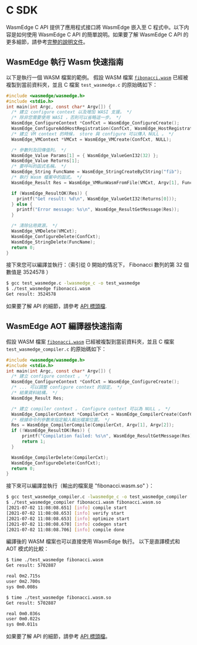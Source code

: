 # C SDK

WasmEdge C API 提供了應用程式接口將 WasmEdge 嵌入至 C 程式中。以下内容是如何使用 WasmEdge C API 的簡單說明。如果要了解 WasmEdge C API 的更多細節，請參考[完整的說明文件](c/ref.md)。

## WasmEdge 執行 Wasm 快速指南

以下是執行一個 WASM 檔案的範例。
假設 WASM 檔案 [`fibonacci.wasm`](https://github.com/WasmEdge/WasmEdge/raw/master/tools/wasmedge/examples/fibonacci.wasm) 已經被複製到當前資料夾，並且 C 檔案 `test_wasmedge.c` 的原始碼如下：

```c
#include <wasmedge/wasmedge.h>
#include <stdio.h>
int main(int Argc, const char* Argv[]) {
  /* 建立 configure context 以及增加 WASI 支援。 */
  /* 除非您需要使用 WASI ，否則可以省略這一步。 */
  WasmEdge_ConfigureContext *ConfCxt = WasmEdge_ConfigureCreate();
  WasmEdge_ConfigureAddHostRegistration(ConfCxt, WasmEdge_HostRegistration_Wasi);
  /* 建立 VM context 的時候， store 與 configure 可以傳入 NULL 。 */
  WasmEdge_VMContext *VMCxt = WasmEdge_VMCreate(ConfCxt, NULL);

  /* 參數列及回傳值列。 */
  WasmEdge_Value Params[1] = { WasmEdge_ValueGenI32(32) };
  WasmEdge_Value Returns[1];
  /* 要呼叫的函式名稱。 */
  WasmEdge_String FuncName = WasmEdge_StringCreateByCString("fib");
  /* 執行 Wasm 檔案中的函式。 */
  WasmEdge_Result Res = WasmEdge_VMRunWasmFromFile(VMCxt, Argv[1], FuncName, Params, 1, Returns, 1);

  if (WasmEdge_ResultOK(Res)) {
    printf("Get result: %d\n", WasmEdge_ValueGetI32(Returns[0]));
  } else {
    printf("Error message: %s\n", WasmEdge_ResultGetMessage(Res));
  }

  /* 清除佔用資源。 */
  WasmEdge_VMDelete(VMCxt);
  WasmEdge_ConfigureDelete(ConfCxt);
  WasmEdge_StringDelete(FuncName);
  return 0;
}
```

接下來您可以編譯並執行：（索引從 0 開始的情况下， Fibonacci 數列的第 32 個數值是 3524578 ）

```bash
$ gcc test_wasmedge.c -lwasmedge_c -o test_wasmedge
$ ./test_wasmedge fibonacci.wasm
Get result: 3524578
```

如果要了解 API 的細節，請參考 [API 標頭檔](https://github.com/WasmEdge/WasmEdge/blob/master/include/api/wasmedge/wasmedge.h).

## WasmEdge AOT 編譯器快速指南

假設 WASM 檔案 [`fibonacci.wasm`](https://github.com/WasmEdge/WasmEdge/raw/master/tools/wasmedge/examples/fibonacci.wasm) 已經被複製到當前資料夾，並且 C 檔案 `test_wasmedge_compiler.c` 的原始碼如下：

```c
#include <wasmedge/wasmedge.h>
#include <stdio.h>
int main(int Argc, const char* Argv[]) {
  /* 建立 configure context 。 */
  WasmEdge_ConfigureContext *ConfCxt = WasmEdge_ConfigureCreate();
  /* ... 可以調整 configure context 的設定。 */
  /* 結果資料結構。 */
  WasmEdge_Result Res;

  /* 建立 compiler context 。 Configure context 可以為 NULL 。 */
  WasmEdge_CompilerContext *CompilerCxt = WasmEdge_CompilerCreate(ConfCxt);
  /* 根據命令列參數來指定輸入輸出檔案位置。 */
  Res = WasmEdge_CompilerCompile(CompilerCxt, Argv[1], Argv[2]);
  if (!WasmEdge_ResultOK(Res)) {
      printf("Compilation failed: %s\n", WasmEdge_ResultGetMessage(Res));
      return 1;
  }

  WasmEdge_CompilerDelete(CompilerCxt);
  WasmEdge_ConfigureDelete(ConfCxt);
  return 0;
}
```

接下來可以編譯並執行（輸出的檔案是 "fibonacci.wasm.so" ）：

```bash
$ gcc test_wasmedge_compiler.c -lwasmedge_c -o test_wasmedge_compiler
$ ./test_wasmedge_compiler fibonacci.wasm fibonacci.wasm.so
[2021-07-02 11:08:08.651] [info] compile start
[2021-07-02 11:08:08.653] [info] verify start
[2021-07-02 11:08:08.653] [info] optimize start
[2021-07-02 11:08:08.670] [info] codegen start
[2021-07-02 11:08:08.706] [info] compile done
```

編譯後的 WASM 檔案也可以直接使用 WasmEdge 執行。
以下是直譯模式和 AOT 模式的比較：

```bash
$ time ./test_wasmedge fibonacci.wasm
Get result: 5702887

real 0m2.715s
user 0m2.700s
sys 0m0.008s

$ time ./test_wasmedge fibonacci.wasm.so
Get result: 5702887

real 0m0.036s
user 0m0.022s
sys 0m0.011s
```

如果要了解 API 的細節，請參考 [API 標頭檔](https://github.com/WasmEdge/WasmEdge/blob/master/include/api/wasmedge/wasmedge.h)。
